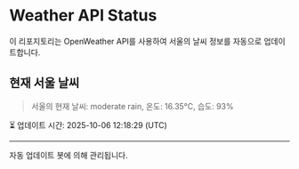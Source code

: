 
# Weather API Status

이 리포지토리는 OpenWeather API를 사용하여 서울의 날씨 정보를 자동으로 업데이트합니다.

## 현재 서울 날씨
> 서울의 현재 날씨: moderate rain, 온도: 16.35°C, 습도: 93%

⏳ 업데이트 시간: 2025-10-06 12:18:29 (UTC)

---
자동 업데이트 봇에 의해 관리됩니다.
